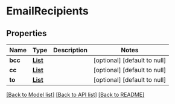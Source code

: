 # EmailRecipients
## Properties

Name | Type | Description | Notes
------------ | ------------- | ------------- | -------------
**bcc** | [**List**](Recipient) |  | [optional] [default to null]
**cc** | [**List**](Recipient) |  | [optional] [default to null]
**to** | [**List**](Recipient) |  | [optional] [default to null]

[[Back to Model list]](../README#documentation-for-models) [[Back to API list]](../README#documentation-for-api-endpoints) [[Back to README]](../README)

